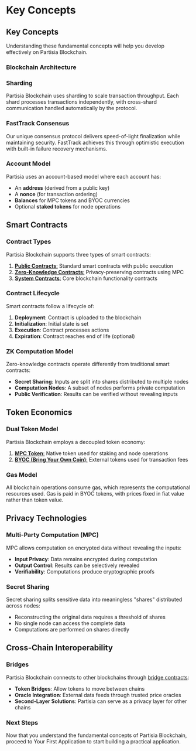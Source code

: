 # Key Concepts

## Key Concepts

Understanding these fundamental concepts will help you develop effectively on Partisia Blockchain.

### Blockchain Architecture

### Sharding

Partisia Blockchain uses sharding to scale transaction throughput. Each shard processes transactions independently, with cross-shard communication handled automatically by the protocol.

### FastTrack Consensus

Our unique consensus protocol delivers speed-of-light finalization while maintaining security. FastTrack achieves this through optimistic execution with built-in failure recovery mechanisms.

### Account Model

Partisia uses an account-based model where each account has:

* An **address** (derived from a public key)
* A **nonce** (for transaction ordering)
* **Balances** for MPC tokens and BYOC currencies
* Optional **staked tokens** for node operations

## Smart Contracts

### Contract Types

Partisia Blockchain supports three types of smart contracts:

1. [**Public Contracts**:](../guides/gas/contract-to-contract-estimates.md) Standard smart contracts with public execution
2. [**Zero-Knowledge Contracts**:](../guides/zk-smart-contracts/) Privacy-preserving contracts using MPC
3. [**System Contracts**:](https://browser.testnet.partisiablockchain.com/contracts?tab=system) Core blockchain functionality contracts

### Contract Lifecycle

Smart contracts follow a lifecycle of:

1. **Deployment**: Contract is uploaded to the blockchain
2. **Initialization**: Initial state is set
3. **Execution**: Contract processes actions
4. **Expiration**: Contract reaches end of life (optional)

### ZK Computation Model

Zero-knowledge contracts operate differently from traditional smart contracts:

* **Secret Sharing**: Inputs are split into shares distributed to multiple nodes
* **Computation Nodes**: A subset of nodes performs private computation
* **Public Verification**: Results can be verified without revealing inputs

## Token Economics

### Dual Token Model

Partisia Blockchain employs a decoupled token economy:

1. [**MPC Token**:](broken-reference) Native token used for staking and node operations
2. [**BYOC (Bring Your Own Coin)**:](../guides/byoc/) External tokens used for transaction fees

### Gas Model

All blockchain operations consume gas, which represents the computational resources used. Gas is paid in BYOC tokens, with prices fixed in fiat value rather than token value.

## Privacy Technologies

### Multi-Party Computation (MPC)

MPC allows computation on encrypted data without revealing the inputs:

* **Input Privacy**: Data remains encrypted during computation
* **Output Control**: Results can be selectively revealed
* **Verifiability**: Computations produce cryptographic proofs

### Secret Sharing

Secret sharing splits sensitive data into meaningless "shares" distributed across nodes:

* Reconstructing the original data requires a threshold of shares
* No single node can access the complete data
* Computations are performed on shares directly

## Cross-Chain Interoperability

### Bridges

Partisia Blockchain connects to other blockchains through [bridge contracts](../guides/byoc/bridging-byoc-by-sending-transactions.md):

* **Token Bridges**: Allow tokens to move between chains
* **Oracle Integration**: External data feeds through trusted price oracles
* **Second-Layer Solutions**: Partisia can serve as a privacy layer for other chains

### Next Steps

Now that you understand the fundamental concepts of Partisia Blockchain, proceed to Your First Application to start building a practical application.
